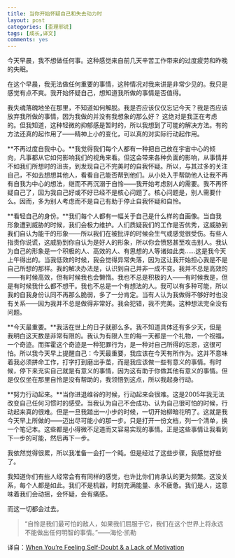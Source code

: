 ```yaml
---
title: 当你开始怀疑自己和失去动力时
layout: post
categories: [歪理邪说]
tags: [成长,译文]
comments: yes
---
```


今天早晨，我不想做任何事。这种感觉来自前几天辛苦工作带来的过度疲劳和昨晚的失眠。 

在这个早晨，我无法做任何重要的事情，这种情况对我来讲是非常少见的。我只是感觉有点不爽。我开始怀疑自己，想知道我所做的事情是否值得。 

我失魂落魄地坐在那里，不知道如何解脱。我是否应该仅仅忘记今天？我是否应该放弃我所做的事情，因为我做的并没有我想象的那么好？ 这绝对是我正在考虑的。但我知道，这种轻微的抑郁感是暂时的，所以我想到了可能的解决方法。有的方法还真的起作用了——精神上小的变化，可以真的对实际行动起作用。 

**不再过度自我中心。**我觉得我们每个人都有一种把自己放在宇宙中心的倾向，凡事都从它如何影响我们的视角来看。但这会带来各种负面的影响，从事情并不如我们所想时的沮丧，到发现自己不完美时的自我怀疑。所以，与其过多的关注自己，不如去想想其他人，看看自己能否帮到他们。从小处入手帮助他人让我不再有自我为中心的想法，继而不再沉溺于自怜——我开始考虑别人的需要。我不再怀疑自己了，因为我自己好或不好已经不是核心问题了。核心问题是，别人需要什么。因而，多为别人考虑而不是自己有助于停止自我怀疑和自怜。 

**看轻自己的身份。**我们每个人都有一幅关于自己是什么样的自画像。当自我形象遭到威胁的时候，我们会极力维护。人们质疑我们的工作是否优秀，这威胁到我们自认为能干的形象——所以我们在被批评的时候会生气或感觉很受伤。有些人指责你说谎，这威胁到你自认为是好人的形象，所以你会愤怒甚至攻击别人。我认为自己的形象是一个积极的人、高效的人、有思想的人等诸如此类……这是我今天上午得出的。当我低效的时候，我会觉得异常失落，因为这让我开始担心我是不是自己所想的那样。我的解决办法是，认识到自己并非一成不变。我并不总是高效的——有时候高效，但有时候我也会懒惰。我也不总是积极的人——有时候我是，但是有时候我什么都不想干。我也不总是一个有想法的人。我可以有多种可能，所以我的自我身份认同不再那么脆弱，多了一分肯定。当有人认为我做得不够好时也没有关系——因为我并不总是做得非常好。我会犯错，我不完美。这种想法完全没有问题。 

**今天最重要。**我活在世上的日子就那么多。我不知道具体还有多少天，但是我明白这天数是非常有限的。我认为有限人生的每一天都是一个礼物，一个祝福，一个奇迹。而挥霍这个奇迹是一种犯罪行为，是一种对自己所得的忘恩，这很可怕。所以我今天早上提醒自己：今天最重要，我应该在今天有所作为。这并不意味着我必须拼命工作，打字打到磨出手茧，而是我应该做一些有意义的事情。有时候，停下来充实自己就是有意义的事情，因为这有助于你做其他有意义的事情。但是仅仅坐在那里自怜是没有帮助的，我领悟到这点，所以我起身行动。 

**努力行动起来。**当你进退维谷的时候，行动起来会很难。这是2005年我无法改变自己任何习惯时的感受。当我认为自己不会成功、认为自己很可怕的时候，行动起来真的很难。但是一旦我踏出一小步的时候，一切开始柳暗花明了。这就是我今天早上所做的——迈出尽可能小的那一步。只是打开一份文档，列一个清单，换一个笔记本。这些都是小得微不足道而又容易实现的事情。正是这些事情让我看到下一步的可能，然后再下一步。 

我依然觉得很累，所以我准备一会打一个盹。但是经过了这些步骤，我感觉好些了。 

我知道你们有些人经常会有有同样的感觉，也许比你们肯承认的更为频繁。这没关系，每个人都是如此。我们不是机器，时刻充满能量、永不疲惫。我们是人，这意味着我们会动摇，会怀疑，会有痛感。 

而这一切都会过去。 

> “自怜是我们最可怕的敌人，如果我们屈服于它，我们在这个世界上将永远不能做出任何明智的事情。”——海伦·凯勒

译自：[When You’re Feeling Self-Doubt & a Lack of Motivation](http://zenhabits.net/down/)